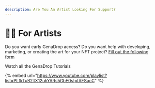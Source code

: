 ```yaml
---
description: Are You An Artist Looking For Support?
---
```


# 🧑🎨 For Artists

Do you want early GenaDrop access? Do you want help with developing, marketing, or creating the art for your NFT project? [Fill out the following form](https://t.co/XHoPl2mjqy)

Watch all the GenaDrop Tutorials



{% embed url="https://www.youtube.com/playlist?list=PLfkTuB2ltX12uhYARs5GbE0stptAFSacC" %}

